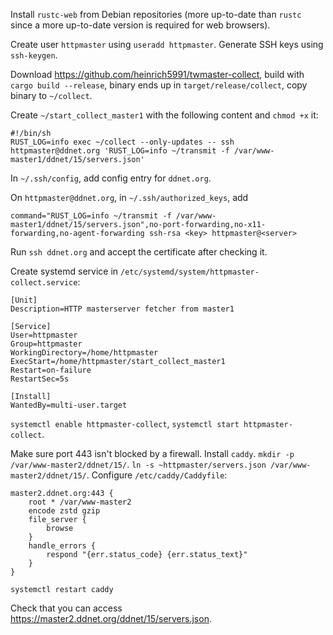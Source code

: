 Install `rustc-web` from Debian repositories (more up-to-date than `rustc`
since a more up-to-date version is required for web browsers).

Create user `httpmaster` using `useradd httpmaster`. Generate SSH keys using
`ssh-keygen`.

Download https://github.com/heinrich5991/twmaster-collect, build with `cargo
build --release`, binary ends up in `target/release/collect`, copy binary to
`~/collect`.

Create `~/start_collect_master1` with the following content and `chmod +x` it:
```
#!/bin/sh
RUST_LOG=info exec ~/collect --only-updates -- ssh httpmaster@ddnet.org 'RUST_LOG=info ~/transmit -f /var/www-master1/ddnet/15/servers.json'
```

In `~/.ssh/config`, add config entry for `ddnet.org`.

On `httpmaster@ddnet.org`, in `~/.ssh/authorized_keys`, add
```
command="RUST_LOG=info ~/transmit -f /var/www-master1/ddnet/15/servers.json",no-port-forwarding,no-x11-forwarding,no-agent-forwarding ssh-rsa <key> httpmaster@<server>
```

Run `ssh ddnet.org` and accept the certificate after checking it.

Create systemd service in `/etc/systemd/system/httpmaster-collect.service`:
```
[Unit]
Description=HTTP masterserver fetcher from master1

[Service]
User=httpmaster
Group=httpmaster
WorkingDirectory=/home/httpmaster
ExecStart=/home/httpmaster/start_collect_master1
Restart=on-failure
RestartSec=5s

[Install]
WantedBy=multi-user.target
```

`systemctl enable httpmaster-collect`, `systemctl start httpmaster-collect`.

Make sure port 443 isn't blocked by a firewall. Install `caddy`. `mkdir -p /var/www-master2/ddnet/15/`. `ln -s ~httpmaster/servers.json /var/www-master2/ddnet/15/`. Configure `/etc/caddy/Caddyfile`:
```
master2.ddnet.org:443 {
	root * /var/www-master2
	encode zstd gzip
	file_server {
		browse
	}
	handle_errors {
		respond "{err.status_code} {err.status_text}"
	}
}
```

`systemctl restart caddy`

Check that you can access https://master2.ddnet.org/ddnet/15/servers.json.

